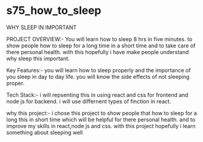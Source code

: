 # s75_how_to_sleep
WHY SLEEP IN IMPORTANT

PROJECT OVERVIEW:- You will learn how to sleep 8 hrs in five minutes. to show people how to sleep for a long time in a short time and to take care of there personal health. with this hopefully i have make people understand why sleep this important.

Key Features:- you will learn how to sleep properly and the importance of you sleep in day to day life. you will know the side effects of not sleeping proper.

Tech Stack:- i will repsenting this in using react and css for frontend and node js for backend. i will use differnent types of finction in react.

why this project:- i chose this project to show people that how to sleep for a long this in short time which will be helpful for there personal health. and to improve my skills in react,node js and css. with this project hopefully i learn something about sleeping well
